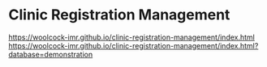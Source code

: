 # Clinic Registration Management

https://woolcock-imr.github.io/clinic-registration-management/index.html  
https://woolcock-imr.github.io/clinic-registration-management/index.html?database=demonstration  
